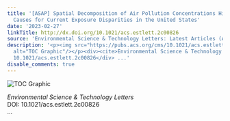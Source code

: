 ```yaml
---
title: '[ASAP] Spatial Decomposition of Air Pollution Concentrations Highlights Historical
  Causes for Current Exposure Disparities in the United States'
date: '2023-02-27'
linkTitle: http://dx.doi.org/10.1021/acs.estlett.2c00826
source: 'Environmental Science & Technology Letters: Latest Articles (ACS Publications)'
description: '<p><img src="https://pubs.acs.org/cms/10.1021/acs.estlett.2c00826/asset/images/medium/ez2c00826_0002.gif"
  alt="TOC Graphic"/></p><div><cite>Environmental Science & Technology Letters</cite></div><div>DOI:
  10.1021/acs.estlett.2c00826</div> ...'
disable_comments: true
---
```

<p><img src="https://pubs.acs.org/cms/10.1021/acs.estlett.2c00826/asset/images/medium/ez2c00826_0002.gif" alt="TOC Graphic"/></p><div><cite>Environmental Science & Technology Letters</cite></div><div>DOI: 10.1021/acs.estlett.2c00826</div> ...
